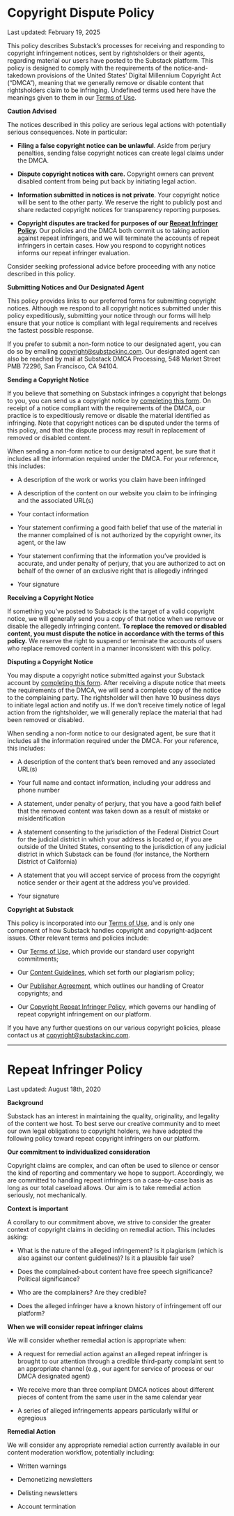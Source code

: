 **Copyright Dispute Policy**
============================

Last updated: February 19, 2025

This policy describes Substack’s processes for receiving and responding to copyright infringement notices, sent by rightsholders or their agents, regarding material our users have posted to the Substack platform. This policy is designed to comply with the requirements of the notice-and-takedown provisions of the United States’ Digital Millennium Copyright Act (“DMCA”), meaning that we generally remove or disable content that rightsholders claim to be infringing. Undefined terms used here have the meanings given to them in our [Terms of Use](http://substack.com/tos).

**Caution Advised**

The notices described in this policy are serious legal actions with potentially serious consequences. Note in particular:

* **Filing a false copyright notice can be unlawful**. Aside from perjury penalties, sending false copyright notices can create legal claims under the DMCA.
    
* **Dispute copyright notices with care.** Copyright owners can prevent disabled content from being put back by initiating legal action.
    
* **Information submitted in notices is not private**. Your copyright notice will be sent to the other party. We reserve the right to publicly post and share redacted copyright notices for transparency reporting purposes.
    
* **Copyright disputes are tracked for purposes of our [Repeat Infringer Policy](https://substack.com/repeat_infringer).** Our policies and the DMCA both commit us to taking action against repeat infringers, and we will terminate the accounts of repeat infringers in certain cases. How you respond to copyright notices informs our repeat infringer evaluation.
    

Consider seeking professional advice before proceeding with any notice described in this policy.

**Submitting Notices and Our Designated Agent**

This policy provides links to our preferred forms for submitting copyright notices. Although we respond to all copyright notices submitted under this policy expeditiously, submitting your notice through our forms will help ensure that your notice is compliant with legal requirements and receives the fastest possible response.

If you prefer to submit a non-form notice to our designated agent, you can do so by emailing [copyright@substackinc.com](mailto:copyright@substackinc.com). Our designated agent can also be reached by mail at Substack DMCA Processing, 548 Market Street PMB 72296, San Francisco, CA 94104. 

**Sending a Copyright Notice**

If you believe that something on Substack infringes a copyright that belongs to you, you can send us a copyright notice by [completing this form](https://support.substack.com/hc/en-us/requests/new?ticket_form_id=360001921412&tf_18071015993108=report_a_copyright_violation). On receipt of a notice compliant with the requirements of the DMCA, our practice is to expeditiously remove or disable the material identified as infringing. Note that copyright notices can be disputed under the terms of this policy, and that the dispute process may result in replacement of removed or disabled content.

When sending a non-form notice to our designated agent, be sure that it includes all the information required under the DMCA. For your reference, this includes:

* A description of the work or works you claim have been infringed
    
* A description of the content on our website you claim to be infringing and the associated URL(s)
    
* Your contact information
    
* Your statement confirming a good faith belief that use of the material in the manner complained of is not authorized by the copyright owner, its agent, or the law
    
* Your statement confirming that the information you’ve provided is accurate, and under penalty of perjury, that you are authorized to act on behalf of the owner of an exclusive right that is allegedly infringed
    
* Your signature
    

**Receiving a Copyright Notice**

If something you’ve posted to Substack is the target of a valid copyright notice, we will generally send you a copy of that notice when we remove or disable the allegedly infringing content. **To replace the removed or disabled content, you must dispute the notice in accordance with the terms of this policy.** We reserve the right to suspend or terminate the accounts of users who replace removed content in a manner inconsistent with this policy.

**Disputing a Copyright Notice**

You may dispute a copyright notice submitted against your Substack account by [completing this form](https://support.substack.com/hc/en-us/requests/new?ticket_form_id=360001921412&type=dmca). After receiving a dispute notice that meets the requirements of the DMCA, we will send a complete copy of the notice to the complaining party. The rightsholder will then have 10 business days to initiate legal action and notify us. If we don’t receive timely notice of legal action from the rightsholder, we will generally replace the material that had been removed or disabled.

When sending a non-form notice to our designated agent, be sure that it includes all the information required under the DMCA. For your reference, this includes:

* A description of the content that’s been removed and any associated URL(s)
    
* Your full name and contact information, including your address and phone number
    
* A statement, under penalty of perjury, that you have a good faith belief that the removed content was taken down as a result of mistake or misidentification
    
* A statement consenting to the jurisdiction of the Federal District Court for the judicial district in which your address is located or, if you are outside of the United States, consenting to the jurisdiction of any judicial district in which Substack can be found (for instance, the Northern District of California)
    
* A statement that you will accept service of process from the copyright notice sender or their agent at the address you’ve provided.
    
* Your signature
    

**Copyright at Substack**

This policy is incorporated into our [Terms of Use](https://substack.com/tos), and is only one component of how Substack handles copyright and copyright-adjacent issues. Other relevant terms and policies include: 

* Our [Terms of Use](https://substack.com/tos), which provide our standard user copyright commitments;
    
* Our [Content Guidelines](https://substack.com/content), which set forth our plagiarism policy;
    
* Our [Publisher Agreement](https://substack.com/pa), which outlines our handling of Creator copyrights; and
    
* Our [Copyright Repeat Infringer Policy](https://substack.com/repeat_infringer), which governs our handling of repeat copyright infringement on our platform.
    

If you have any further questions on our various copyright policies, please contact us at [copyright@substackinc.com](mailto:copyright@substackinc.com).

- - -

**Repeat Infringer Policy**
===========================

Last updated: August 18th, 2020

**Background**

Substack has an interest in maintaining the quality, originality, and legality of the content we host. To best serve our creative community and to meet our own legal obligations to copyright holders, we have adopted the following policy toward repeat copyright infringers on our platform.

**Our commitment to individualized consideration**

Copyright claims are complex, and can often be used to silence or censor the kind of reporting and commentary we hope to support. Accordingly, we are committed to handling repeat infringers on a case-by-case basis as long as our total caseload allows. Our aim is to take remedial action seriously, not mechanically.

**Context is important**

A corollary to our commitment above, we strive to consider the greater context of copyright claims in deciding on remedial action. This includes asking:

* What is the nature of the alleged infringement? Is it plagiarism (which is also against our content guidelines)? Is it a plausible fair use?
    
* Does the complained-about content have free speech significance? Political significance?
    
* Who are the complainers? Are they credible?
    
* Does the alleged infringer have a known history of infringement off our platform?
    

**When we will consider repeat infringer claims**

We will consider whether remedial action is appropriate when:

* A request for remedial action against an alleged repeat infringer is brought to our attention through a credible third-party complaint sent to an appropriate channel (e.g., our agent for service of process or our DMCA designated agent)
    
* We receive more than three compliant DMCA notices about different pieces of content from the same user in the same calendar year
    
* A series of alleged infringements appears particularly willful or egregious
    

**Remedial Action**

We will consider any appropriate remedial action currently available in our content moderation workflow, potentially including:

* Written warnings
    
* Demonetizing newsletters
    
* Delisting newsletters
    
* Account termination